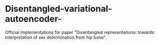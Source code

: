 # Disentangled-variational-autoencoder-
Official implementations for paper "Disentangled representations: towards interpretation of sex determination from hip bone".
